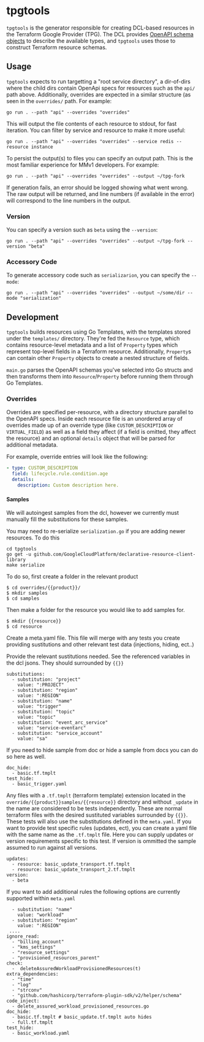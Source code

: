 # tpgtools

`tpgtools` is the generator responsible for creating DCL-based resources in the
Terraform Google Provider (TPG). The DCL provides [OpenAPI schema objects](https://swagger.io/specification/#schema-object)
to describe the available types, and `tpgtools` uses those to construct
Terraform resource schemas.

## Usage

`tpgtools` expects to run targetting a "root service directory", a dir-of-dirs
where the child dirs contain OpenApi specs for resources such as the `api/` path
above. Additionally, overrides are expected in a similar structure (as seen in
the `overrides/` path. For example:

```
go run . --path "api" --overrides "overrides"
```

This will output the file contents of each resource to stdout, for fast
iteration. You can filter by service and resource to make it more useful:

```
go run . --path "api" --overrides "overrides" --service redis --resource instance
```

To persist the output(s) to files you can specify an output path. This is the
most familiar experience for MMv1 developers. For example:

```
go run . --path "api" --overrides "overrides" --output ~/tpg-fork
```

If generation fails, an error should be logged showing what went wrong. The raw
output will be returned, and line numbers (if available in the error) will
correspond to the line numbers in the output.

### Version

You can specify a version such as `beta` using the `--version`:


```
go run . --path "api" --overrides "overrides" --output ~/tpg-fork --version "beta"
```

### Accessory Code

To generate accessory code such as `serializarion`, you can specify the `--mode`:

```
go run . --path "api" --overrides "overrides" --output ~/some/dir --mode "serialization"
```

## Development

`tpgtools` builds resources using Go Templates, with the templates stored under
the `templates/` directory. They're fed the `Resource` type, which contains
resource-level metadata and a list of `Property` types which represent top-level
fields in a Terraform resource. Additionally, `Property`s can contain other
`Property` objects to create a nested structure of fields.

`main.go` parses the OpenAPI schemas you've selected into Go structs and then
transforms them into `Resource`/`Property` before running them through Go
Templates.

### Overrides

Overrides are specified per-resource, with a directory structure parallel to the
OpenAPI specs. Inside each resource file is an unordered array of overrides made
up of an override type (like `CUSTOM_DESCRIPTION` or `VIRTUAL_FIELD`) as well as
a field they affect (if a field is omitted, they affect the resource) and an
optional `details` object that will be parsed for additional metadata.

For example, override entries will look like the following:

```yaml
- type: CUSTOM_DESCRIPTION
  field: lifecycle.rule.condition.age
  details:
    description: Custom description here.
```

#### Samples

We will autoingest samples from the dcl, however we currently must
manually fill the substitutions for these samples.

You may need to re-serialize `serialization.go` if you are adding newer resources.
To do this
```
cd tpgtools
go get -u github.com/GoogleCloudPlatform/declarative-resource-client-library
make serialize
```

To do so, first create a folder in the relevant product
```
$ cd overrides/{{product}}/
$ mkdir samples
$ cd samples
```

Then make a folder for the resource you would like to add samples for.
```
$ mkdir {{resource}}
$ cd resource
```

Create a meta.yaml file. This file will merge with any tests you create
providing sustitutions and other relevant test data (injections, hiding, ect..)

Provide the relevant sustitutions needed. See the referenced variables in the dcl
jsons. They should surrounded by `{{}}`
```
substitutions:
  - substitution: "project"
    value: ":PROJECT"
  - substitution: "region"
    value: ":REGION"
  - substitution: "name"
    value: "trigger"
  - substitution: "topic"
    value: "topic"
  - substitution: "event_arc_service"
    value: "service-eventarc"
  - substitution: "service_account"
    value: "sa"
```

If you need to hide sample from doc or hide a sample from docs you can do so here as well.
```
doc_hide:
  - basic.tf.tmplt
test_hide:
  - basic_trigger.yaml
```

Any files with a `.tf.tmplt` (terraform template) extension located in the `override/{{product}}samples/{{resource}}` directory
and without `_update` in the name are considered to be tests independently.
These are normal terraform files with the desired sustituted variables surrounded by `{{}}`.
These tests will also use the substitutions defined in the `meta.yaml`. If you want to provide test specific
rules (updates, ect), you can create a yaml file with the same name as the `.tf.tmplt` file. Here you can supply updates
or version requirements specific to this test. If version is ommitted the sample assumed to run against all versions.
```
updates:
  - resource: basic_update_transport.tf.tmplt
  - resource: basic_update_transport_2.tf.tmplt
version:
  - beta
```

If you want to add additional rules the following options are currently supported within `meta.yaml`
```
  - substitution: "name"
    value: "workload"
  - substitution: "region"
    value: ":REGION"
 ....
ignore_read:
  - "billing_account"
  - "kms_settings"
  - "resource_settings"
  - "provisioned_resources_parent"
check:
  -  deleteAssuredWorkloadProvisionedResources(t)
extra_dependencies:
  - "time"
  - "log"
  - "strconv"
  - "github.com/hashicorp/terraform-plugin-sdk/v2/helper/schema"
code_inject:
  - delete_assured_workload_provisioned_resources.go
doc_hide:
  - basic.tf.tmplt # basic_update.tf.tmplt auto hides
  - full.tf.tmplt
test_hide:
  - basic_workload.yaml
```